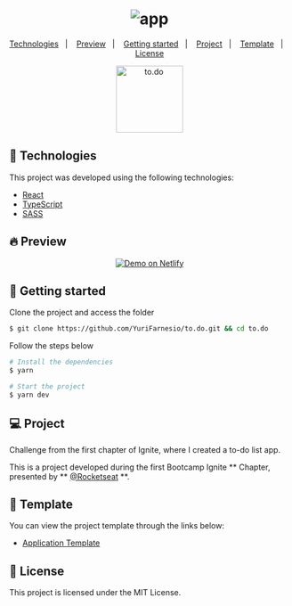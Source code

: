 <h1 align="center">
    <img alt="app" src="https://user-images.githubusercontent.com/45167583/141886984-2af0458e-f323-4348-9a9a-762e0ac6ea07.gif" />
</h1>

<p align="center">
  <a href="#-technologies">Technologies</a>&nbsp;&nbsp;&nbsp;|&nbsp;&nbsp;&nbsp;
  <a href="#-preview">Preview</a>&nbsp;&nbsp;&nbsp;|&nbsp;&nbsp;&nbsp;
  <a href="#-getting-started">Getting started</a>&nbsp;&nbsp;&nbsp;|&nbsp;&nbsp;&nbsp;
  <a href="#-project">Project</a>&nbsp;&nbsp;&nbsp;|&nbsp;&nbsp;&nbsp;
  <a href="#-template">Template</a>&nbsp;&nbsp;&nbsp;|&nbsp;&nbsp;&nbsp;
  <a href="#-license">License</a>
</p>

<p align="center">
  <img alt="to.do" src="https://user-images.githubusercontent.com/45167583/141888688-329c422e-4d52-4a40-b209-9962b6287bc3.png" width="120px">
</p>

## 🧪 Technologies

This project was developed using the following technologies:

- [React](https://reactjs.org)
- [TypeScript](https://www.typescriptlang.org/)
- [SASS](https://sass-lang.com/)

## 🔥 Preview

<p align="center">
  <a href="https://yftodoapp.netlify.app/" target="_blank">
    <img alt="Demo on Netlify" src="https://i.ibb.co/b13vhFK/demo-on-netlify-bbuvjz.png">
  </a>
</p>

## 🚀 Getting started

Clone the project and access the folder

```bash
$ git clone https://github.com/YuriFarnesio/to.do.git && cd to.do
```

Follow the steps below

```bash
# Install the dependencies
$ yarn

# Start the project
$ yarn dev
```

## 💻 Project

Challenge from the first chapter of Ignite, where I created a to-do list app.

This is a project developed during the first Bootcamp Ignite ** Chapter, presented by ** [@Rocketseat](https://github.com/Rocketseat) \*\*.

## 🔖 Template

You can view the project template through the links below:

- [Application Template](https://github.com/rocketseat-education/ignite-template-reactjs-conceitos-do-react)

## 📝 License

This project is licensed under the MIT License.
